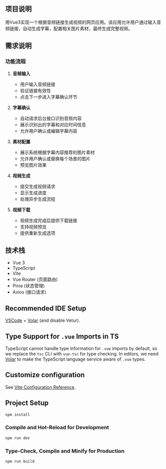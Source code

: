 ## 项目说明

用Vue3实现一个根据音频链接生成视频的网页应用。该应用允许用户通过输入音频链接，自动生成字幕，配置相关图片素材，最终生成完整视频。

## 需求说明

### 功能流程
1. **音频输入**
   - 用户输入音频链接
   - 验证链接有效性
   - 点击下一步进入字幕确认环节

2. **字幕确认**
   - 自动请求后台接口识别音频内容
   - 展示识别出的字幕和对应时间信息
   - 允许用户确认或编辑字幕内容

3. **素材配置**
   - 展示系统根据字幕内容推荐的图片素材
   - 允许用户确认或替换每个场景的图片
   - 预览图片效果

4. **视频生成**
   - 提交生成视频请求
   - 显示生成进度
   - 处理异步生成流程

5. **视频下载**
   - 视频生成完成后提供下载链接
   - 支持视频预览
   - 提供重新生成选项

## 技术栈
- Vue 3
- TypeScript
- Vite
- Vue Router (页面路由)
- Pinia (状态管理)
- Axios (接口请求)

## Recommended IDE Setup

[VSCode](https://code.visualstudio.com/) + [Volar](https://marketplace.visualstudio.com/items?itemName=Vue.volar) (and disable Vetur).

## Type Support for `.vue` Imports in TS

TypeScript cannot handle type information for `.vue` imports by default, so we replace the `tsc` CLI with `vue-tsc` for type checking. In editors, we need [Volar](https://marketplace.visualstudio.com/items?itemName=Vue.volar) to make the TypeScript language service aware of `.vue` types.

## Customize configuration

See [Vite Configuration Reference](https://vite.dev/config/).

## Project Setup

```sh
npm install
```

### Compile and Hot-Reload for Development

```sh
npm run dev
```

### Type-Check, Compile and Minify for Production

```sh
npm run build
```

